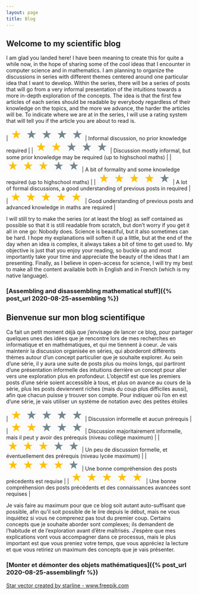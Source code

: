 ```yaml
---
layout: page
title: Blog
--- 
```


## Welcome to my scientific blog

I am glad you landed here! I have been meaning to create this for quite a while now, in the hope of sharing some of the cool ideas that I encounter in computer science and in mathematics. 
I am planning to organize the discussions in series with different themes centered around one particular idea that I want to develop. 
Within the series, there will be a series of posts that will go from a very informal presentation of the intuitions towards a more in-depth exploration of the concepts. 
The idea is that the first few articles of each series should be readable by everybody regardless of their knowledge on the topics, and the more we advance, the harder the articles will be. 
To indicate where we are at in the series, I will use a rating system that will tell you if the article you are about to read is. 

| <img src="1star.png" width="200" />  | Informal discussion, no prior knowledge required                                              |
| <img src="2stars.png" width="200" /> | Discussion mostly informal, but some prior knowledge may be required (up to highschool maths) |
| <img src="3stars.png" width="200" /> | A bit of formality and some knowledge required (up to highschool maths)                       |
| <img src="4stars.png" width="200" /> | A lot of formal discussions, a good understanding of previous posts in required               |
| <img src="5stars.png" width="200" /> | Good understanding of previous posts and advanced knowledge in maths are required             |


I will still try to make the series (or at least the blog) as self contained as possible so that it is still readable from scratch, but don’t worry if you get it all in one go: Nobody does. 
Science is beautiful, but it also sometimes can be hard. I hope my explanations will soften it up a little, but at the end of the day when an idea is complex, it always takes a bit of time to get used to.
My objective is just that you enjoy your reading, so buckle up and most importantly take your time and appreciate the beauty of the ideas that I am presenting.
Finally, as I believe in open-access for science, I will try my best to make all the content available both in English and in French (which is my native language).

### [Assembling and disassembling mathematical stuff]({% post_url 2020-08-25-assembling %})

## Bienvenue sur mon blog scientifique
Ca fait un petit moment déjà que j’envisage de lancer ce blog, pour partager quelques unes des idées que je rencontre lors de mes recherches en informatique et en mathématiques, et qui me tiennent à coeur. Je vais maintenir la discussion organisée en séries, qui aborderont différents thèmes autour d’un concept particulier que je souhaite explorer. Au sein d’une série, il y aura une suite de posts plus ou moins longs, qui partiront d’une présentation informelle des intuitions derrière un concept pour aller vers une exploration plus en profondeur. L’objectif est que les premiers posts d’une série soient accessible à tous, et plus on avance au cours de la série, plus les posts deviennent riches (mais du coup plus difficiles aussi), afin que chacun puisse y trouver son compte. Pour indiquer où l’on en est d’une série, je vais utiliser un système de notation avec des petites étoiles

| <img src="1star.png" width="200" />  | Discussion informelle et aucun prérequis                                                           |
| <img src="2stars.png" width="200" /> | Discussion majoritairement informelle, mais il peut y avoir des prérequis (niveau collège maximum) |
| <img src="3stars.png" width="200" /> | Un peu de discussion formelle, et éventuellement des prérequis (niveau lycée maximum)              |
| <img src="4stars.png" width="200" /> | Une bonne compréhension des posts précedents est requise                                           |
| <img src="5stars.png" width="200" /> | Une bonne compréhension des posts précédents et des connaissances  avancées sont requises          |

Je vais faire au maximum pour que ce blog soit autant auto-suffisant que possible, afin qu’il soit possible de le lire depuis le début, mais ne vous inquiétez si vous ne comprenez pas tout du premier coup. Certains concepts que je souhaite aborder sont complexes; ils demandent de l’habitude et de l’exploration avant d’être maîtrisés. J’espère que mes explications vont vous accompagner dans ce processus, mais le plus important est que vous preniez votre temps, que vous appréciez la lecture et que vous retiriez un maximum des concepts que je vais présenter.

### [Monter et démonter des objets mathématiques]({% post_url 2020-08-25-assemblingfr %})

<a href='https://www.freepik.com/vectors/star'>Star vector created by starline - www.freepik.com</a>

